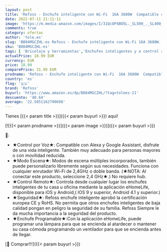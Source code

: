 ```yaml
---
layout: post
title: 'Refoss - Enchufe inteligente con Wi-Fi  16A 3680W  Compatible con Alexa y Google Assistant  con Aplicación de Control Remoto para iOS y Android  Wi-Fi Smart Plug  Paquete de 2.'
date: 2022-07-11 21:11:11
image: 'https://m.media-amazon.com/images/I/31QcOP4BO5L._SL500_._SL400_.jpg'
comments: true
category: ofertas
author: 'tole.es'
slug: 'B084MGCZHL-es Refoss - Enchufe inteligente con Wi-Fi 16A 3680W...'
sku: 'B084MGCZHL-es'
tags: [ 'Bricolaje y herramientas','Enchufes inteligentes y a control remoto','Enchufes y accesorios','Instalación eléctrica','alexa','enchufe','inteligente','refoss','🇪🇸', ]
actualPrice: 18.99 EUR
currency: EUR
price: 18.99
comparePrice: 31.99 EUR
prodname: 'Refoss - Enchufe inteligente con Wi-Fi  16A 3680W  Compatible con Alexa y Google Assistant  con Aplicación de Control Remoto para iOS y Android  Wi-Fi Smart Plug  Paquete de 2.'
country: 'es'
flag: '🇪🇸'
brand: 'Refoss'
buyurl: 'https://www.amazon.es/dp/B084MGCZHL/?tag=tolees-21'
descuento: '40.64'
average: '22.5851162790698'
---
```


Tienes [{{< param title >}}]({{< param buyurl >}}) aqui!

[![{{< param prodname >}}]({{< param image >}})]({{< param buyurl >}})

🔎:

- ★Control por Voz★: Compatible con Alexa y Google Assistant, disfrute de una vida inteligente. También muy adecuado para personas mayores o con movilidad reducida.
- ★Modo Escena★: Modos de escena múltiples incorporados, también puede personalizarlo libremente según sus necesidades. Funciona con cualquier enrutador Wi-Fi de 2,4GHz o doble banda. (★NOTA: Al conectar este producto, seleccione 2,4 GHz★.) No requiere hub.
- ★Control Remoto★: Controla desde cualquier lugar los enchufes inteligentes de tu casa u oficina mediante la aplicación eHomeLife, disponible para iOS y Android,( IOS 9 y superior, Android 4.1 y superior.)
- ★Seguridad★: Refoss enchufe inteligente aprobó la certificación europea CE y RoHS. No permita que otros enchufes inteligentes de baja calidad pongan en peligro la seguridad de su familia. Refoss Siempre le da mucha importancia a la seguridad del producto.
- ★Enchufe Programable★:Con la aplicación eHomeLife, puede programar una lámpara para que se encienda al atardecer o mantener su casa cómoda programando un ventilador para que se encienda antes de llegar.

[🛒 Comprar!!!]({{< param buyurl >}})
